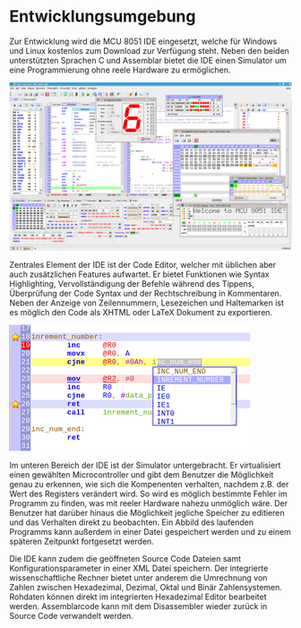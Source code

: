 # Entwicklungsumgebung #

Zur Entwicklung wird die MCU 8051 IDE eingesetzt, welche für Windows und Linux kostenlos zum Download zur Verfügung steht. Neben den beiden unterstützten Sprachen C und Assemblar bietet die IDE einen Simulator um eine Programmierung ohne reele Hardware zu ermöglichen. 

![MCU 8051 IDE](images/mcu8051ide_screenshot.png "Übersicht der MCU 8051 IDE")

Zentrales Element der IDE ist der Code Editor, welcher mit üblichen aber auch zusätzlichen Features aufwartet. Er bietet Funktionen wie Syntax Highlighting, Vervollständigung der Befehle während des Tippens, Überprüfung der Code Syntax und der Rechtschreibung in Kommentaren. Neben der Anzeige von Zeilennummern, Lesezeichen und Haltemarken ist es möglich den Code als XHTML oder LaTeX Dokument zu exportieren.

![MCU 8051 IDE Editor](images/ide-editor.png "Code Editor der MCU 8051 IDE")

Im unteren Bereich der IDE ist der Simulator untergebracht. Er virtualisiert einen gewählten Microcontroller und gibt dem Benutzer die Möglichkeit genau zu erkennen, wie sich die Kompenenten verhalten, nachdem z.B. der Wert des Registers verändert wird. So wird es möglich bestimmte Fehler im Programm zu finden, was mit reeler Hardware nahezu unmöglich wäre. Der Benutzer hat darüber hinaus die Möglichkeit jegliche Speicher zu editieren und das Verhalten direkt zu beobachten. Ein Abbild des laufenden Programms kann außerdem in einer Datei gespeichert werden und zu einem späteren Zeitpunkt fortgesetzt werden.

Die IDE kann zudem die geöffneten Source Code Dateien samt Konfigurationsparameter in einer XML Datei speichern. Der integrierte wissenschaftliche Rechner bietet unter anderem die Umrechnung von Zahlen zwischen Hexadezimal, Dezimal, Oktal und Binär Zahlensystemen. Rohdaten können direkt im integrierten Hexadezimal Editor bearbeitet werden. Assemblarcode kann mit dem Disassembler wieder zurück in Source Code verwandelt werden. 


